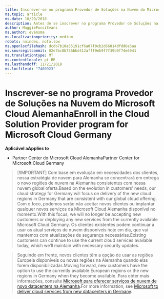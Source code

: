 ```yaml
---
title: Inscrever-se no programa Provedor de Soluções na Nuvem do Microsoft Cloud Alemanha | Partner Center do Microsoft Cloud Alemanha
ms.topic: article
ms.date: 10/29/2018
description: Antes de se inscrever no programa Provedor de Soluções na Nuvem do Microsoft Cloud Alemanha, saiba mais sobre os requisitos do programa CSP.
author: MaggiePucciEvans
ms.author: evansma
ms.localizationpriority: medium
robots: noindex, nofollow
ms.openlocfilehash: dcdb7b10a55191cf6a07f0cb2d66014dfdd6e5aa
ms.sourcegitcommit: 02e7bc8b736bbd412afff9eb9f7f39b9f74e6941
ms.translationtype: MT
ms.contentlocale: pt-BR
ms.lasthandoff: 11/21/2018
ms.locfileid: "7460923"
---
```

# <a name="enroll-in-the-cloud-solution-provider-program-for-microsoft-cloud-germany"></a><span data-ttu-id="157f8-103">Inscrever-se no programa Provedor de Soluções na Nuvem do Microsoft Cloud Alemanha</span><span class="sxs-lookup"><span data-stu-id="157f8-103">Enroll in the Cloud Solution Provider program for Microsoft Cloud Germany</span></span>

**<span data-ttu-id="157f8-104">Aplicável a</span><span class="sxs-lookup"><span data-stu-id="157f8-104">Applies to</span></span>**

-  <span data-ttu-id="157f8-105">Partner Center do Microsoft Cloud Alemanha</span><span class="sxs-lookup"><span data-stu-id="157f8-105">Partner Center for Microsoft Cloud Germany</span></span>

>[!IMPORTANT] <span data-ttu-id="157f8-106">Com base em evolução em necessidades dos clientes, nossa estratégia de nuvem para Alemanha se concentrará em entrega o novo regiões de nuvem na Alemanha consistentes com nossa nuvem global oferta.</span><span class="sxs-lookup"><span data-stu-id="157f8-106">Based on the evolution in customers’ needs, our cloud strategy for Germany will focus on delivery of the new cloud regions in Germany that are consistent with our global cloud offering.</span></span> <span data-ttu-id="157f8-107">Com o foco, podemos serão não aceitar novos clientes ou implantar qualquer novos serviços da Microsoft Cloud Alemanha disponível no momento.</span><span class="sxs-lookup"><span data-stu-id="157f8-107">With this focus, we will no longer be accepting new customers or deploying any new services from the currently available Microsoft Cloud Germany.</span></span> <span data-ttu-id="157f8-108">Os clientes existentes podem continuar a usar os atual serviços de nuvem disponíveis hoje em dia, que vai mantemos com atualizações de segurança necessárias.</span><span class="sxs-lookup"><span data-stu-id="157f8-108">Existing customers can continue to use the current cloud services available today, which we’ll maintain with necessary security updates.</span></span>

><span data-ttu-id="157f8-109">Seguindo em frente, novos clientes têm a opção de usar as regiões Europeia disponíveis ou novas regiões na Alemanha quando elas forem disponibilizadas.</span><span class="sxs-lookup"><span data-stu-id="157f8-109">Moving forward, new customers have the option to use the currently available European regions or the new regions in Germany when they become available.</span></span> <span data-ttu-id="157f8-110">Para obter mais informações, consulte [Microsoft para oferecer serviços de nuvem de novo datacenters na Alemanha](https://news.microsoft.com/europe/2018/08/31/microsoft-to-deliver-cloud-services-from-new-datacentres-in-germany-in-2019-to-meet-evolving-customer-needs/).</span><span class="sxs-lookup"><span data-stu-id="157f8-110">For more information, see [Microsoft to deliver cloud services from new datacenters in Germany](https://news.microsoft.com/europe/2018/08/31/microsoft-to-deliver-cloud-services-from-new-datacentres-in-germany-in-2019-to-meet-evolving-customer-needs/).</span></span>